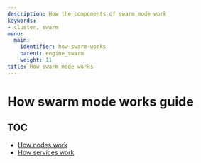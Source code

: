 ```yaml
---
description: How the components of swarm mode work
keywords:
- cluster, swarm
menu:
  main:
    identifier: how-swarm-works
    parent: engine_swarm
    weight: 11
title: How swarm mode works
---
```


#  How swarm mode works guide

## TOC

* [How nodes work](nodes.md)
* [How services work](services.md)
